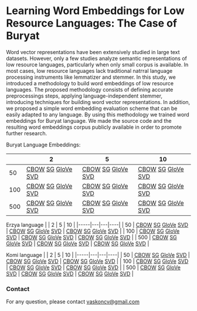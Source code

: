 # Learning Word Embeddings for Low Resource Languages: The Case of Buryat

Word vector representations have been extensively studied in large text datasets. However, only a few studies analyze semantic representations of low resource languages, particularly when only small corpus is available. In most cases, low resource languages lack traditional natгral language processing instruments like lemmatizer and stemmer. In this study, we introduced  a methodology to build word embeddings of low resource languages. The proposed  methodology consists of defining accurate preprocessings steps, applying language-independent stemmer, introducing techniques for building word vector representations. In addition, we proposed a simple word embedding evaluation scheme that can be easily adapted to any language. By using this methodology we trained word embeddings for Buryat language. We made the source code and the resulting word embeddings corpus publicly available in order to promote further research.

Buryat Language Embeddings:

|     | 2                                                                                                                                                                                                                                                                             | 5                                                                                                                                                                                                                                                                             | 10                                                                                                                                                                                                                                                                           |
|-----|-------------------------------------------------------------------------------------------------------------------------------------------------------------------------------------------------------------------------------------------------------------------------------|-------------------------------------------------------------------------------------------------------------------------------------------------------------------------------------------------------------------------------------------------------------------------------|------------------------------------------------------------------------------------------------------------------------------------------------------------------------------------------------------------------------------------------------------------------------------|
| 50  | [CBOW](https://drive.google.com/file/d/1Q4rkxYSYKR9SWgMcuv5HJDYCaA7oPcKu/view?usp=sharing) [SG](https://drive.google.com/file/d/1HmX-UOQMwmkQkno8FxWWiZzlH8Pcnbyo/view?usp=sharing) [GloVe](https://drive.google.com/file/d/1VZ4jKjWSTRd5UAmO0z4kzPn6AdWWgzUS/view?usp=sharing) [SVD](https://drive.google.com/file/d/1l1VI0bf3o4MF1KNSHctYSL_8PA_uFO0y/view?usp=sharing) | [CBOW](https://drive.google.com/file/d/1xelSd02x9YNELZWHSHgX1SNgfRe4LSE5/view?usp=sharing) [SG](https://drive.google.com/file/d/1MnrDX_RyOUryI_lF9kM17o3SujMx4ksa/view?usp=sharing) [GloVe](https://drive.google.com/file/d/1LwU-Pkha-L436IHBNZuxmKK1j4fv0KRs/view?usp=sharing) [SVD](https://drive.google.com/file/d/1s7mdkNA_dKpJm24RiuHoq7iLNFvS5z9k/view?usp=sharing) | [CBOW](https://drive.google.com/file/d/1QYB-CETgoSYG1AJQ3GDf33X8s9yXnskz/view?usp=sharing) [SG](https://drive.google.com/file/d/1x6fHXPa_hbvxj0GODrKTdIZ5H4tvNH1O/view?usp=sharing) [GloVe](https://drive.google.com/file/d/1s38-fuGKL9C1aqLtsuih37MaZzHtxcz1/view?usp=sharing) [SVD](https://drive.google.com/file/d/1yGuhDRKDMcNyTN4im7oTKV15K9LoKJKN/view?usp=sharing) | 
| 100 | [CBOW](https://drive.google.com/file/d/1Q_hiXiVT8g4F-1VTIjUApCMp5LkyVEbd/view?usp=sharing) [SG](https://drive.google.com/file/d/12EbPKDmgfZxqiU-9uKuFvCzMKKzYWzJg/view?usp=sharing) [GloVe](https://drive.google.com/file/d/1diTwqbaJw-dPAaotW__dRXRK1Nm-tJP3/view?usp=sharing) [SVD](https://drive.google.com/file/d/17iPeYo55ZFdjEPur0BrNsfvYjqhzV1VU/view?usp=sharing) | [CBOW](https://drive.google.com/file/d/1n0dOJmH2T5_BnoqdW7iq9evWBjqgWtLZ/view?usp=sharing) [SG](https://drive.google.com/file/d/1Haw0QtoYCS-IpI0sK_z5C_bMRDNDU3WN/view?usp=sharing) [GloVe](https://drive.google.com/file/d/1pYQh1gJRCzxVeGgsI38CL_jSmLxHb4fm/view?usp=sharing) [SVD](https://drive.google.com/file/d/1h0AszI53Xwky9YWFW2E2ySo_rC3D-_47/view?usp=sharing) | [CBOW](https://drive.google.com/file/d/1wzokNZmx_XuNO3mJz-ktgpq9fyqQc6FM/view?usp=sharing) [SG](https://drive.google.com/file/d/1gs0fRn2jeyxslBIlC9eVbA2CX2BTTqGe/view?usp=sharing) [GloVe](https://drive.google.com/file/d/1cw36a4QbiGURNv2WuxZs3pSfRKGU5taf/view?usp=sharing) [SVD](https://drive.google.com/file/d/1_D8Gl2iwkIMDWFCwCCpOpeIfpAaw9yjr/view?usp=sharing) |
| 500 | [CBOW]() [SG]() [GloVe]() [SVD]() | [CBOW]() [SG]() [GloVe]() [SVD]() | [CBOW]() [SG]() [GloVe]() [SVD]() |


Erzya language
 |     | 2 | 5 | 10 |
 |-----|---|---|----|
 | 50  | [CBOW]() [SG]() [GloVe]() [SVD]() | [CBOW]() [SG]() [GloVe]() [SVD]() | [CBOW]() [SG]() [GloVe]() [SVD]() |
 | 100 | [CBOW]() [SG]() [GloVe]() [SVD]() | [CBOW]() [SG]() [GloVe]() [SVD]() | [CBOW]() [SG]() [GloVe]() [SVD]() |
 | 500 | [CBOW]() [SG]() [GloVe]() [SVD]() | [CBOW]() [SG]() [GloVe]() [SVD]() | [CBOW]() [SG]() [GloVe]() [SVD]() |
 
Komi language
 |     | 2 | 5 | 10 |
 |-----|---|---|----|
 | 50  | [CBOW]() [SG]() [GloVe]() [SVD]() | [CBOW]() [SG]() [GloVe]() [SVD]() | [CBOW]() [SG]() [GloVe]() [SVD]() |
 | 100 | [CBOW]() [SG]() [GloVe]() [SVD]() | [CBOW]() [SG]() [GloVe]() [SVD]() | [CBOW]() [SG]() [GloVe]() [SVD]() |
 | 500 | [CBOW]() [SG]() [GloVe]() [SVD]() | [CBOW]() [SG]() [GloVe]() [SVD]() | [CBOW]() [SG]() [GloVe]() [SVD]() |

### Contact
For any question, please contact vaskoncv@gmail.com
